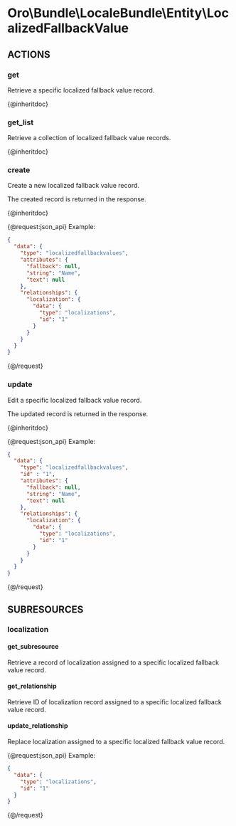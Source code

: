 # Oro\Bundle\LocaleBundle\Entity\LocalizedFallbackValue

## ACTIONS

### get

Retrieve a specific localized fallback value record.

{@inheritdoc}

### get_list

Retrieve a collection of localized fallback value records.

{@inheritdoc}

### create

Create a new localized fallback value record.

The created record is returned in the response.

{@inheritdoc}

{@request:json_api}
Example:

```JSON
{
  "data": {
    "type": "localizedfallbackvalues",
    "attributes": {
      "fallback": null,
      "string": "Name",
      "text": null
    },
    "relationships": {
      "localization": {
        "data": {
          "type": "localizations",
          "id": "1"
        }
      }
    }
  }
}
```
{@/request}

### update

Edit a specific localized fallback value record.

The updated record is returned in the response.

{@inheritdoc}

{@request:json_api}
Example:

```JSON
{
  "data": {
    "type": "localizedfallbackvalues",
    "id" : "1",
    "attributes": {
      "fallback": null,
      "string": "Name",
      "text": null
    },
    "relationships": {
      "localization": {
        "data": {
          "type": "localizations",
          "id": "1"
        }
      }
    }
  }
}
```
{@/request}

## SUBRESOURCES

### localization

#### get_subresource

Retrieve a record of localization assigned to a specific localized fallback value record.

#### get_relationship

Retrieve ID of localization record assigned to a specific localized fallback value record.

#### update_relationship

Replace localization assigned to a specific localized fallback value record.

{@request:json_api}
Example:

```JSON
{
  "data": {
    "type": "localizations",
    "id": "1"
  }
}
```
{@/request}
